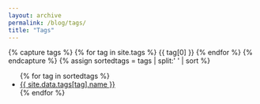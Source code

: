 ```yaml
---
layout: archive
permalink: /blog/tags/
title: "Tags"
---
```

{% capture tags %}
  {% for tag in site.tags %}
    {{ tag[0] }}
  {% endfor %}
{% endcapture %}
{% assign sortedtags = tags | split:' ' | sort %}

<ul>
{% for tag in sortedtags %}
  <li><a id = "{{ tag }}" class='t' href="{{ site.url }}/blog/tags/{{ tag }}">{{ site.data.tags[tag].name }}</a></li>
{% endfor %}
</ul>